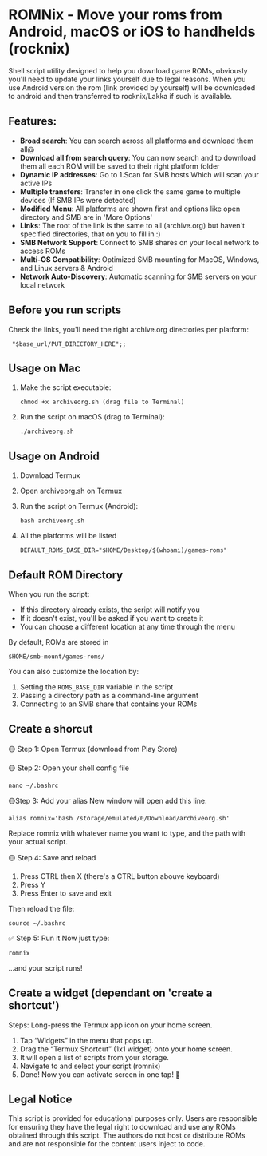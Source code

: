 # ROMNix - Move your roms from Android, macOS or iOS to handhelds (rocknix)

Shell script utility designed to help you download game ROMs, obviously you'll need to update your links yourself due to legal reasons. When you use Android version the rom (link provided by yourself) will be downloaded to android and then transferred to rocknix/Lakka if such is available.

## Features:

- **Broad search**: You can search across all platforms and download them all@ 
- **Download all from search query**: You can now search and to download them all each ROM will be saved to their right platform folder
- **Dynamic IP addresses**: Go to 1.Scan for SMB hosts Which will scan your active IPs
- **Multiple transfers**: Transfer in one click the same game to multiple devices (If SMB IPs were detected)
- **Modified Menu**: All platforms are shown first and options like open directory and SMB are in 'More Options'
- **Links**: The root of the link is the same to all (archive.org) but haven't specified directories, that on you to fill in :)
- **SMB Network Support**: Connect to SMB shares on your local network to access ROMs
- **Multi-OS Compatibility**: Optimized SMB mounting for MacOS, Windows, and Linux servers & Android
- **Network Auto-Discovery**: Automatic scanning for SMB servers on your local network

## Before you run scripts

Check the links, you'll need the right archive.org directories per platform:
```
 "$base_url/PUT_DIRECTORY_HERE";;
```

## Usage on Mac

1. Make the script executable:
   ```
   chmod +x archiveorg.sh (drag file to Terminal)
   ```
2. Run the script on macOS (drag to Terminal):
   ```
   ./archiveorg.sh

   ```
## Usage on Android

1. Download Termux
2. Open archiveorg.sh on Termux
3. Run the script on Termux (Android):
   ```
   bash archiveorg.sh

   ```
4. All the platforms will be listed
   
   ```
   DEFAULT_ROMS_BASE_DIR="$HOME/Desktop/$(whoami)/games-roms"
   ```

## Default ROM Directory

When you run the script:
- If this directory already exists, the script will notify you
- If it doesn't exist, you'll be asked if you want to create it
- You can choose a different location at any time through the menu

By default, ROMs are stored in
   ```
   $HOME/smb-mount/games-roms/
   ```

You can also customize the location by:
1. Setting the `ROMS_BASE_DIR` variable in the script
2. Passing a directory path as a command-line argument
3. Connecting to an SMB share that contains your ROMs

## Create a shorcut

🟡 Step 1: Open Termux (download from Play Store)

🟡 Step 2: Open your shell config file
   ```
nano ~/.bashrc
   ```

🟡Step 3: Add your alias
New window will open add this line:
   ```
alias romnix='bash /storage/emulated/0/Download/archiveorg.sh'
   ```
Replace romnix with whatever name you want to type, and the path with your actual script.

🟡 Step 4: Save and reload
1. Press CTRL then X (there's a CTRL button abouve keyboard)
2. Press Y
3. Press Enter to save and exit

Then reload the file:
   ```
source ~/.bashrc
   ```

✅ Step 5: Run it
Now just type:
   ```
romnix
   ```
…and your script runs!

## Create a widget (dependant on 'create a shortcut')
Steps:
Long-press the Termux app icon on your home screen.

1. Tap “Widgets” in the menu that pops up.
2. Drag the “Termux Shortcut” (1x1 widget) onto your home screen.
3. It will open a list of scripts from your storage.
4. Navigate to and select your script (romnix)
5. Done! Now you can activate screen in one tap! 🎉

## Legal Notice

This script is provided for educational purposes only. Users are responsible for ensuring they have the legal right to download and use any ROMs obtained through this script. The authors do not host or distribute ROMs and are not responsible for the content users inject to code.
